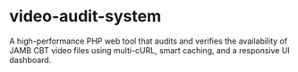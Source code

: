 # video-audit-system
A high-performance PHP web tool that audits and verifies the availability of JAMB CBT video files using multi-cURL, smart caching, and a responsive UI dashboard.
